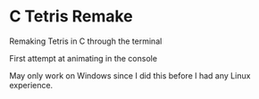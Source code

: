 # C Tetris Remake
Remaking Tetris in C through the terminal

First attempt at animating in the console

May only work on Windows since I did this before I had any Linux experience.
